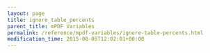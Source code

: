 ```yaml
---
layout: page
title: ignore_table_percents
parent_title: mPDF Variables
permalink: /reference/mpdf-variables/ignore-table-percents.html
modification_time: 2015-08-05T12:02:01+00:00
---
```


